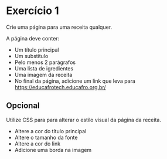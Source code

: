 # Exercício 1
Crie uma página para uma receita qualquer.

A página deve conter:

- Um título principal
- Um substitulo
- Pelo menos 2 parágrafos
- Uma lista de igredientes
- Uma imagem da receita
- No final da página, adicione um link que leva para https://educafrotech.educafro.org.br/

## Opcional
Utilize CSS para para alterar o estilo visual da página da receita.

- Altere a cor do título principal
- Altere o tamanho da fonte
- Altere a cor do link
- Adicione uma borda na imagem
